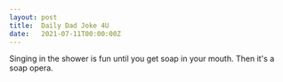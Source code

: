```yaml
---
layout: post
title:  Daily Dad Joke 4U
date:   2021-07-11T00:00:00Z
---
```

Singing in the shower is fun until you get soap in your mouth. Then it's a soap opera.
